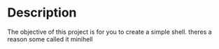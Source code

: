 # Description

 The objective of this project is for you to create a simple shell. theres a reason some called it minihell